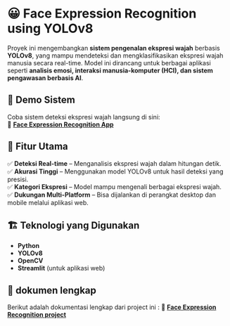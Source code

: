 # 😀 Face Expression Recognition using YOLOv8  

Proyek ini mengembangkan **sistem pengenalan ekspresi wajah** berbasis **YOLOv8**, yang mampu mendeteksi dan mengklasifikasikan ekspresi wajah manusia secara real-time. Model ini dirancang untuk berbagai aplikasi seperti **analisis emosi, interaksi manusia-komputer (HCI), dan sistem pengawasan berbasis AI**.  

## 🚀 Demo Sistem  
Coba sistem deteksi ekspresi wajah langsung di sini:  
🔗 **[Face Expression Recognition App](https://facercg.streamlit.app/)**  

## 📌 Fitur Utama  
✅ **Deteksi Real-time** – Menganalisis ekspresi wajah dalam hitungan detik.  
✅ **Akurasi Tinggi** – Menggunakan model YOLOv8 untuk hasil deteksi yang presisi.  
✅ **Kategori Ekspresi** – Model mampu mengenali berbagai ekspresi wajah.  
✅ **Dukungan Multi-Platform** – Bisa dijalankan di perangkat desktop dan mobile melalui aplikasi web.  

## 🏗️ Teknologi yang Digunakan  
- **Python**  
- **YOLOv8**  
- **OpenCV**  
- **Streamlit** (untuk aplikasi web)  

## 📸 dokumen lengkap 
Berikut adalah dokumentasi lengkap dari project ini :
🔗 **[Face Expression Recognition project](https://drive.google.com/drive/u/4/folders/1Y6H3d0FKRdWZ96SGVJmRwgbhnfIp6xT_)** 


